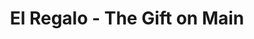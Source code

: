 ---
title: "El Regalo - The Gift on Main"
url: /albertville/el-regalo-the-gift-on-main/
shop: Andenken
---